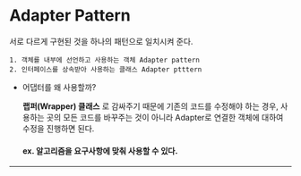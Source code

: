 # Adapter Pattern
서로 다르게 구현된 것을 하나의 패턴으로 일치시켜 준다.

    1. 객체를 내부에 선언하고 사용하는 객체 Adapter pattern
    2. 인터페이스를 상속받아 사용하는 클래스 Adapter ptttern



* 어댑터를 왜 사용할까?

    __랩퍼(Wrapper) 클래스__ 로 감싸주기 때문에 기존의 코드를 수정해야 하는 경우, 사용하는 곳의 모든 코드를 바꾸주는 것이 아니라 Adapter로 연결한 객체에 대하여 수정을 진행하면 된다.

    #### ex. 알고리즘을 요구사항에 맞춰 사용할 수 있다.
    
---------------------------------


